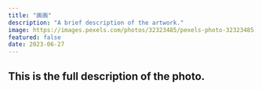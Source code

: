 ```yaml
---
title: "画画"
description: "A brief description of the artwork."
image: https://images.pexels.com/photos/32323485/pexels-photo-32323485.jpeg?auto=compress&cs=tinysrgb&w=1260&h=750&dpr=2
featured: false
date: 2023-06-27
---
```


## This is the full description of the photo.
